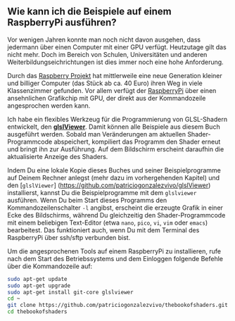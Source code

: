 ## Wie kann ich die Beispiele auf einem RaspberryPi ausführen?

Vor wenigen Jahren konnte man noch nicht davon ausgehen, dass jedermann über einen Computer mit einer GPU verfügt. Heutzutage gilt das nicht mehr. Doch im Bereich von Schulen, Universitäten und anderen Weiterbildungseichrichtungen ist dies immer noch eine hohe Anforderung.

Durch das [Raspberry Projekt](http://www.raspberrypi.org/) hat mittlerweile eine neue Generation kleiner und billiger Computer (das Stück ab ca. 40 Euro) ihren Weg in viele Klassenzimmer gefunden. Vor allem verfügt der [RaspberryPi](http://www.raspberrypi.org/) über einen ansehnlichen Grafikchip mit GPU, der direkt aus der Kommandozeile angesprochen werden kann.

Ich habe ein flexibles Werkzeug für die Programmierung von GLSL-Shadern entwickelt, den [**glslViewer**](https://github.com/patriciogonzalezvivo/glslViewer). Damit können alle Beispiele aus diesem Buch ausgeführt werden. Sobald man Veränderungen am aktuellen Shader-Programmcode abspeichert, kompiliert das Programm den Shader erneut und bringt ihn zur Ausführung. Auf dem Bildschirm erscheint daraufhin die aktualisierte Anzeige des Shaders.

Indem Du eine lokale Kopie dieses Buches und seiner Beispielprogramme auf Deinem Rechner anlegst (mehr dazu im vorhergehenden Kapitel) und den [```glslViewer```] (https://github.com/patriciogonzalezvivo/glslViewer) installierst, kannst Du die Beispielprogramme mit dem ```glslviewer``` ausführen. Wenn Du beim Start dieses Programms den Kommandozeilenschalter ```-l``` angibst, erscheint die erzeugte Grafik in einer Ecke des Bildschirms, während Du gleichzeitig den Shader-Programmcode mit einem beliebigen Text-Editor (etwa ```nano```, ```pico```, ```vi```, ```vim``` oder ```emacs```) bearbeitest. Das funktioniert auch, wenn Du mit dem Terminal des RaspberryPi über ssh/sftp verbunden bist.

Um die angesprochenen Tools auf einem RaspberryPi zu installieren, rufe nach dem Start des Betriebssystems und dem Einloggen folgende Befehle über die Kommandozeile auf:

```bash
sudo apt-get update
sudo apt-get upgrade
sudo apt-get install git-core glslviewer
cd ~
git clone https://github.com/patriciogonzalezvivo/thebookofshaders.git
cd thebookofshaders
```

